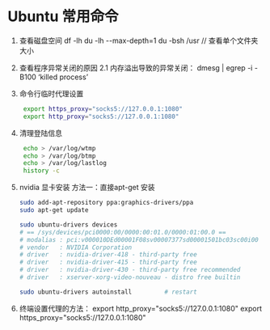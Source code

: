 # Ubuntu 常用命令

1. 查看磁盘空间
   df -lh
   du -lh --max-depth=1 
   du -bsh /usr             // 查看单个文件夹大小

2. 查看程序异常关闭的原因
   2.1 内存溢出导致的异常关闭： dmesg | egrep -i -B100 ‘killed process’ 

3. 命令行临时代理设置
   ```bash
    export https_proxy="socks5://127.0.0.1:1080"
    export http_proxy="socks5://127.0.0.1:1080"
   ``` 
4. 清理登陆信息
   
   ```bash
    echo > /var/log/wtmp
    echo > /var/log/btmp
    echo > /var/log/lastlog
    history -c
   ```
5.  nvidia 显卡安装
    方法一：直接apt-get 安装
    ```bash
    sudo add-apt-repository ppa:graphics-drivers/ppa
    sudo apt-get update

    sudo ubuntu-drivers devices
    # == /sys/devices/pci0000:00/0000:00:01.0/0000:01:00.0 ==
    # modalias : pci:v000010DEd00001F08sv00007377sd00001501bc03sc00i00
    # vendor   : NVIDIA Corporation
    # driver   : nvidia-driver-418 - third-party free
    # driver   : nvidia-driver-415 - third-party free
    # driver   : nvidia-driver-430 - third-party free recommended
    # driver   : xserver-xorg-video-nouveau - distro free builtin

    sudo ubuntu-drivers autoinstall         # restart 
    ```
6.  终端设置代理的方法：
    export http_proxy="socks5://127.0.0.1:1080"
    export https_proxy="socks5://127.0.0.1:1080"